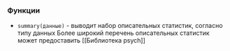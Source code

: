 ### Функции
- `summary(данные)` - выводит набор описательных статистик, согласно типу данных
Более широкий перечень описательных статистик может предоставить [[Библиотека psych]]
